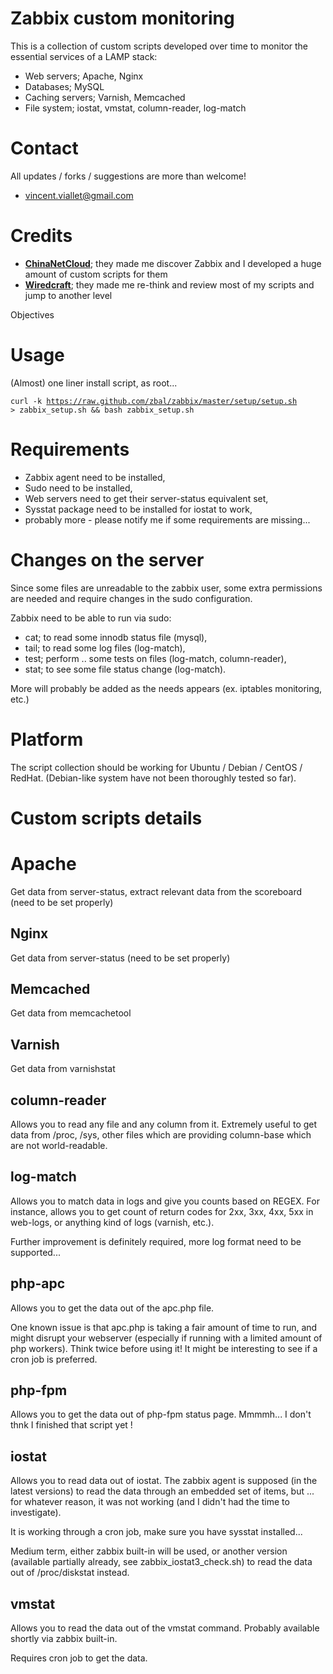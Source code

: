 # Zabbix custom monitoring

This is a collection of custom scripts developed over time to monitor the essential services of a LAMP stack:

* Web servers; Apache, Nginx
* Databases; MySQL
* Caching servers; Varnish, Memcached
* File system; iostat, vmstat, column-reader, log-match

# Contact

All updates / forks / suggestions are more than welcome!
*  vincent.viallet@gmail.com

# Credits

* [__ChinaNetCloud__](http://www.chinanetcloud.com); they made me discover Zabbix and I developed a huge amount of custom scripts for them
* [__Wiredcraft__](); they made me re-think and review most of my scripts and jump to another level

Objectives

# Usage

(Almost) one liner install script, as root...

<code>curl -k https://raw.github.com/zbal/zabbix/master/setup/setup.sh > zabbix_setup.sh && bash zabbix_setup.sh</code>

# Requirements

* Zabbix agent need to be installed,
* Sudo need to be installed,
* Web servers need to get their server-status equivalent set,
* Sysstat package need to be installed for iostat to work,
* probably more - please notify me if some requirements are missing...

# Changes on the server

Since some files are unreadable to the zabbix user, some extra permissions are needed and require changes in the sudo configuration.

Zabbix need to be able to run via sudo:

* cat; to read some innodb status file (mysql),
* tail; to read some log files (log-match),
* test; perform .. some tests on files (log-match, column-reader),
* stat; to see some file status change (log-match).

More will probably be added as the needs appears (ex. iptables monitoring, etc.)

# Platform

The script collection should be working for Ubuntu / Debian / CentOS / RedHat. (Debian-like system have not been thoroughly tested so far). 

# Custom scripts details

# Apache
Get data from server-status, extract relevant data from the scoreboard (need to be set properly)

## Nginx
Get data from server-status (need to be set properly)

## Memcached
Get data from memcachetool

## Varnish
Get data from varnishstat

## column-reader
Allows you to read any file and any column from it. Extremely useful to get data from /proc, /sys, other files which are providing column-base which are not world-readable.

## log-match
Allows you to match data in logs and give you counts based on REGEX. For instance, allows you to get count of return codes for 2xx, 3xx, 4xx, 5xx in web-logs, or anything kind of logs (varnish, etc.).

Further improvement is definitely required, more log format need to be supported...

## php-apc
Allows you to get the data out of the apc.php file.

One known issue is that apc.php is taking a fair amount of time to run, and might disrupt your webserver (especially if running with a limited amount of php workers). Think twice before using it! It might be interesting to see if a cron job is preferred.

## php-fpm
Allows you to get the data out of php-fpm status page. Mmmmh... I don't thnk I finished that script yet !

## iostat
Allows you to read data out of iostat. The zabbix agent is supposed (in the latest versions) to read the data through an embedded set of items, but ... for whatever reason, it was not working (and I didn't had the time to investigate).

It is working through a cron job, make sure you have sysstat installed...

Medium term, either zabbix built-in will be used, or another version (available partially already, see zabbix_iostat3_check.sh) to read the data out of /proc/diskstat instead.

## vmstat
Allows you to read the data out of the vmstat command. Probably available shortly via zabbix built-in.

Requires cron job to get the data.